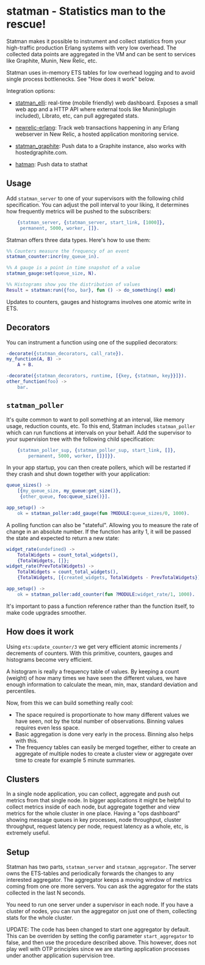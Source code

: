 # statman - Statistics man to the rescue!

Statman makes it possible to instrument and collect statistics from
your high-traffic production Erlang systems with very low
overhead. The collected data points are aggregated in the VM and can
be sent to services like Graphite, Munin, New Relic, etc.

Statman uses in-memory ETS tables for low overhead logging and to
avoid single process bottlenecks. See "How does it work" below.

Integration options:

 * [statman_elli][]: real-time (mobile friendly) web
   dashboard. Exposes a small web app and a HTTP API where external
   tools like Munin(plugin included), Librato, etc, can pull
   aggregated stats.

 * [newrelic-erlang][]: Track web transactions happening in any Erlang
   webserver in New Relic, a hosted application monitoring service.

 * [statman_graphite][]: Push data to a Graphite instance, also works
   with hostedgraphite.com.

 * [hatman][]: Push data to stathat


## Usage

Add `statman_server` to one of your supervisors with the following
child specification. You can adjust the poll interval to your liking,
it determines how frequently metrics will be pushed to the
subscribers:


```erlang
    {statman_server, {statman_server, start_link, [1000]},
     permanent, 5000, worker, []}.
```

Statman offers three data types. Here's how to use them:

```erlang
%% Counters measure the frequency of an event
statman_counter:incr(my_queue_in).

%% A gauge is a point in time snapshot of a value
statman_gauge:set(queue_size, N).

%% Histograms show you the distribution of values
Result = statman:run({foo, bar}, fun () -> do_something() end)
```

Updates to counters, gauges and histograms involves one atomic write
in ETS.


## Decorators

You can instrument a function using one of the supplied decorators:

```erlang
-decorate({statman_decorators, call_rate}).
my_function(A, B) ->
    A + B.

-decorate({statman_decorators, runtime, [{key, {statman, key}}]}).
other_function(foo) ->
    bar.
```

## `statman_poller`

It's quite common to want to poll something at an interval, like
memory usage, reduction counts, etc. To this end, Statman includes
`statman_poller` which can run functions at intervals on your
behalf. Add the supervisor to your supervision tree with the following
child specification:

```erlang
    {statman_poller_sup, {statman_poller_sup, start_link, []},
        permanent, 5000, worker, []}]}}.
```

In your app startup, you can then create pollers, which will be
restarted if they crash and shut down together with your application:

```erlang
queue_sizes() ->
    [{my_queue_size, my_queue:get_size()},
     {other_queue, foo:queue_size()}].

app_setup() ->
    ok = statman_poller:add_gauge(fun ?MODULE:queue_sizes/0, 1000).
```

A polling function can also be "stateful". Allowing you to measure the
rate of change in an absolute number. If the function has arity 1, it
will be passed the state and expected to return a new state:

```erlang
widget_rate(undefined) ->
    TotalWidgets = count_total_widgets(),
    {TotalWidgets, []};
widget_rate(PrevTotalWidgets) ->
    TotalWidgets = count_total_widgets(),
    {TotalWidgets, [{created_widgets, TotalWidgets - PrevTotalWidgets}]}.

app_setup() ->
    ok = statman_poller:add_counter(fun ?MODULE:widget_rate/1, 1000).
```

It's important to pass a function reference rather than the function
itself, to make code upgrades smoother.

## How does it work

Using `ets:update_counter/3` we get very efficient atomic increments /
decrements of counters. With this primitive, counters, gauges and
histograms become very efficient.

A histogram is really a frequency table of values. By keeping a count
(weight) of how many times we have seen the different values, we have
enough information to calculate the mean, min, max, standard deviation
and percentiles.

Now, from this we can build something really cool:

 * The space required is proportionate to how many different values we
   have seen, not by the total number of observations. Binning values
   requires even less space.
 * Basic aggregation is done very early in the process. Binning also
   helps with this.
 * The frequency tables can easily be merged together, either to
   create an aggregate of multiple nodes to create a cluster view or
   aggregate over time to create for example 5 minute summaries.


## Clusters

In a single node application, you can collect, aggregate and push out
metrics from that single node. In bigger applications it might be
helpful to collect metrics inside of each node, but aggregate together
and view metrics for the whole cluster in one place. Having a "ops
dashboard" showing message queues in key processes, node throughput,
cluster throughput, request latency per node, request latency as a
whole, etc, is extremely useful.

## Setup

Statman has two parts, `statman_server` and `statman_aggregator`. The
server owns the ETS-tables and periodically forwards the changes to
any interested aggregator. The aggregator keeps a moving window of
metrics coming from one ore more servers. You can ask the aggregator
for the stats collected in the last N seconds.

You need to run one server under a supervisor in each node. If you
have a cluster of nodes, you can run the aggregator on just one of
them, collecting stats for the whole cluster.

UPDATE: The code has been changed to start one aggregator by default.
This can be overriden by setting the config parameter `start_aggregator`
to false, and then use the procedure described above. This however, does not
play well with OTP principles since we are starting application processes under
another application supervision tree.


[statman_elli]: https://github.com/knutin/statman_elli
[newrelic-erlang]: https://github.com/wooga/newrelic-erlang
[statman_graphite]: https://github.com/chrisavl/statman_graphite
[hatman]: https://github.com/chrisavl/hatman
